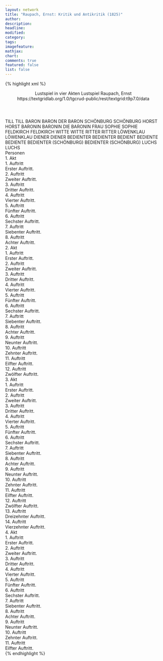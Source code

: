 ```yaml
---
layout: network
title: "Raupach, Ernst: Kritik und Antikritik (1825)"
author:
description:
headline:
modified:
category:
tags:
imagefeature:
mathjax:
chart:
comments: true
featured: false
list: false
---
```

{% highlight xml %}
<?xml-model href="https://raw.githubusercontent.com/DLiNa/project/master/rules/lina.rnc"?><?xml-model href="https://raw.githubusercontent.com/DLiNa/project/master/rules/lina.sch"?>
<play xmlns="http://lina.digital">
  <header>
    <title>Kritik und Antikritik</title>
    <subtitle>Lustspiel in vier Akten</subtitle>
    <genretitle>Lustspiel</genretitle>
    <author>Raupach, Ernst</author>
    <date type="print" when="1827"/>
    <date type="premiere" when="1825"/>
    <date type="written"/>
    <source>https://textgridlab.org/1.0/tgcrud-public/rest/textgrid:t9p7.0/data</source>
  </header>
  <personae>
    <character>
      <name>TILL</name>
      <alias xml:id="till">
        <name>TILL</name>
      </alias>
    </character>
    <character>
      <name>BARON</name>
      <alias xml:id="baron">
        <name>BARON</name>
      </alias>
      <alias xml:id="der_baron">
        <name>DER BARON</name>
      </alias>
    </character>
    <character>
      <name>SCHÖNBURG</name>
      <alias xml:id="schönburg">
        <name>SCHÖNBURG</name>
      </alias>
    </character>
    <character>
      <name>HORST</name>
      <alias xml:id="horst">
        <name>HORST</name>
      </alias>
    </character>
    <character>
      <name>BARONIN</name>
      <alias xml:id="baronin">
        <name>BARONIN</name>
      </alias>
      <alias xml:id="die_baronin">
        <name>DIE BARONIN</name>
      </alias>
      <alias xml:id="frau">
        <name>FRAU</name>
      </alias>
    </character>
    <character>
      <name>SOPHIE</name>
      <alias xml:id="sophie">
        <name>SOPHIE</name>
      </alias>
    </character>
    <character>
      <name>FELDKIRCH</name>
      <alias xml:id="feldkirch">
        <name>FELDKIRCH</name>
      </alias>
    </character>
    <character>
      <name>WITTE</name>
      <alias xml:id="witte">
        <name>WITTE</name>
      </alias>
    </character>
    <character>
      <name>RITTER</name>
      <alias xml:id="ritter">
        <name>RITTER</name>
      </alias>
    </character>
    <character>
      <name>LÖWENKLAU</name>
      <alias xml:id="löwenklau">
        <name>LÖWENKLAU</name>
      </alias>
    </character>
    <character>
      <name>DIENER</name>
      <alias xml:id="diener">
        <name>DIENER</name>
      </alias>
    </character>
    <character>
      <name>BEDIENTER</name>
      <alias xml:id="bedienter">
        <name>BEDIENTER</name>
      </alias>
      <alias xml:id="bedient">
        <name>BEDIENT</name>
      </alias>
    </character>
    <character>
      <name>BEDIENTE</name>
      <alias xml:id="bediente">
        <name>BEDIENTE</name>
      </alias>
    </character>
    <character>
      <name>BEDIENTER (SCHÖNBURG)</name>
      <alias xml:id="bedienter_schönburg">
        <name>BEDIENTER (SCHÖNBURG)</name>
      </alias>
    </character>
    <character>
      <name>LUCHS</name>
      <alias xml:id="luchs">
        <name>LUCHS</name>
      </alias>
    </character>
  </personae>
  <text>
    <div>
      <head>Personen</head>
    </div>
    <div>
      <head>1. Akt</head>
      <div>
        <head>1. Auftritt</head>
        <div>
          <head>Erster Auftritt.</head>
          <sp who="#till">
            <amount n="24" unit="speech_acts"/>
            <amount n="622" unit="words"/>
            <amount n="11" unit="lines"/>
            <amount n="3544" unit="chars"/>
          </sp>
          <sp who="#baron">
            <amount n="22" unit="speech_acts"/>
            <amount n="550" unit="words"/>
            <amount n="13" unit="lines"/>
            <amount n="3271" unit="chars"/>
          </sp>
        </div>
      </div>
      <div>
        <head>2. Auftritt</head>
        <div>
          <head>Zweiter Auftritt.</head>
          <sp who="#schönburg">
            <amount n="1" unit="speech_acts"/>
            <amount n="19" unit="words"/>
            <amount n="116" unit="chars"/>
          </sp>
        </div>
      </div>
      <div>
        <head>3. Auftritt</head>
        <div>
          <head>Dritter Auftritt.</head>
          <sp who="#horst">
            <amount n="21" unit="speech_acts"/>
            <amount n="162" unit="words"/>
            <amount n="21" unit="lines"/>
            <amount n="933" unit="chars"/>
          </sp>
          <sp who="#schönburg">
            <amount n="21" unit="speech_acts"/>
            <amount n="655" unit="words"/>
            <amount n="10" unit="lines"/>
            <amount n="3759" unit="chars"/>
          </sp>
        </div>
      </div>
      <div>
        <head>4. Auftritt</head>
        <div>
          <head>Vierter Auftritt.</head>
          <sp who="#baron">
            <amount n="5" unit="speech_acts"/>
            <amount n="96" unit="words"/>
            <amount n="2" unit="lines"/>
            <amount n="502" unit="chars"/>
          </sp>
          <sp who="#horst">
            <amount n="1" unit="speech_acts"/>
            <amount n="10" unit="words"/>
            <amount n="1" unit="lines"/>
            <amount n="51" unit="chars"/>
          </sp>
          <sp who="#schönburg">
            <amount n="5" unit="speech_acts"/>
            <amount n="128" unit="words"/>
            <amount n="2" unit="lines"/>
            <amount n="726" unit="chars"/>
          </sp>
          <sp who="#bedienter_schönburg">
            <amount n="1" unit="speech_acts"/>
            <amount n="9" unit="words"/>
            <amount n="1" unit="lines"/>
            <amount n="40" unit="chars"/>
          </sp>
        </div>
      </div>
      <div>
        <head>5. Auftritt</head>
        <div>
          <head>Fünfter Auftritt.</head>
          <sp who="#baronin">
            <amount n="8" unit="speech_acts"/>
            <amount n="525" unit="words"/>
            <amount n="2" unit="lines"/>
            <amount n="2963" unit="chars"/>
          </sp>
          <sp who="#sophie">
            <amount n="6" unit="speech_acts"/>
            <amount n="127" unit="words"/>
            <amount n="3" unit="lines"/>
            <amount n="686" unit="chars"/>
          </sp>
          <sp who="#bediente">
            <amount n="1" unit="speech_acts"/>
            <amount n="6" unit="words"/>
            <amount n="1" unit="lines"/>
            <amount n="38" unit="chars"/>
          </sp>
        </div>
      </div>
      <div>
        <head>6. Auftritt</head>
        <div>
          <head>Sechster Auftritt.</head>
          <sp who="#feldkirch">
            <amount n="10" unit="speech_acts"/>
            <amount n="372" unit="words"/>
            <amount n="5" unit="lines"/>
            <amount n="2040" unit="chars"/>
          </sp>
          <sp who="#baronin">
            <amount n="9" unit="speech_acts"/>
            <amount n="222" unit="words"/>
            <amount n="5" unit="lines"/>
            <amount n="1184" unit="chars"/>
          </sp>
        </div>
      </div>
      <div>
        <head>7. Auftritt</head>
        <div>
          <head>Siebenter Auftritt.</head>
          <sp who="#sophie">
            <amount n="1" unit="speech_acts"/>
            <amount n="21" unit="words"/>
            <amount n="110" unit="chars"/>
          </sp>
          <sp who="#baronin">
            <amount n="2" unit="speech_acts"/>
            <amount n="24" unit="words"/>
            <amount n="1" unit="lines"/>
            <amount n="142" unit="chars"/>
          </sp>
          <sp who="#feldkirch">
            <amount n="1" unit="speech_acts"/>
            <amount n="13" unit="words"/>
            <amount n="1" unit="lines"/>
            <amount n="66" unit="chars"/>
          </sp>
        </div>
      </div>
      <div>
        <head>8. Auftritt</head>
        <div>
          <head>Achter Auftritt.</head>
          <sp who="#till">
            <amount n="13" unit="speech_acts"/>
            <amount n="397" unit="words"/>
            <amount n="6" unit="lines"/>
            <amount n="2127" unit="chars"/>
          </sp>
          <sp who="#baronin">
            <amount n="13" unit="speech_acts"/>
            <amount n="130" unit="words"/>
            <amount n="11" unit="lines"/>
            <amount n="802" unit="chars"/>
          </sp>
          <sp who="#feldkirch">
            <amount n="12" unit="speech_acts"/>
            <amount n="300" unit="words"/>
            <amount n="8" unit="lines"/>
            <amount n="1658" unit="chars"/>
          </sp>
        </div>
      </div>
    </div>
    <div>
      <head>2. Akt</head>
      <div>
        <head>1. Auftritt</head>
        <div>
          <head>Erster Auftritt.</head>
          <sp who="#sophie">
            <amount n="13" unit="speech_acts"/>
            <amount n="228" unit="words"/>
            <amount n="8" unit="lines"/>
            <amount n="1252" unit="chars"/>
          </sp>
          <sp who="#baronin">
            <amount n="14" unit="speech_acts"/>
            <amount n="253" unit="words"/>
            <amount n="7" unit="lines"/>
            <amount n="1403" unit="chars"/>
          </sp>
          <sp who="#frau">
            <amount n="1" unit="speech_acts"/>
            <amount n="16" unit="words"/>
            <amount n="1" unit="lines"/>
            <amount n="92" unit="chars"/>
          </sp>
          <sp who="#bediente">
            <amount n="2" unit="speech_acts"/>
            <amount n="41" unit="words"/>
            <amount n="1" unit="lines"/>
            <amount n="232" unit="chars"/>
          </sp>
        </div>
      </div>
      <div>
        <head>2. Auftritt</head>
        <div>
          <head>Zweiter Auftritt.</head>
          <sp who="#horst">
            <amount n="17" unit="speech_acts"/>
            <amount n="436" unit="words"/>
            <amount n="8" unit="lines"/>
            <amount n="2619" unit="chars"/>
          </sp>
          <sp who="#baronin">
            <amount n="17" unit="speech_acts"/>
            <amount n="228" unit="words"/>
            <amount n="14" unit="lines"/>
            <amount n="1293" unit="chars"/>
          </sp>
        </div>
      </div>
      <div>
        <head>3. Auftritt</head>
        <div>
          <head>Dritter Auftritt.</head>
          <sp who="#horst">
            <amount n="2" unit="speech_acts"/>
            <amount n="23" unit="words"/>
            <amount n="1" unit="lines"/>
            <amount n="138" unit="chars"/>
          </sp>
          <sp who="#baronin">
            <amount n="2" unit="speech_acts"/>
            <amount n="50" unit="words"/>
            <amount n="1" unit="lines"/>
            <amount n="298" unit="chars"/>
          </sp>
          <sp who="#bediente">
            <amount n="1" unit="speech_acts"/>
            <amount n="34" unit="words"/>
            <amount n="183" unit="chars"/>
          </sp>
        </div>
      </div>
      <div>
        <head>4. Auftritt</head>
        <div>
          <head>Vierter Auftritt.</head>
          <sp who="#feldkirch">
            <amount n="2" unit="speech_acts"/>
            <amount n="8" unit="words"/>
            <amount n="2" unit="lines"/>
            <amount n="39" unit="chars"/>
          </sp>
          <sp who="#baronin">
            <amount n="3" unit="speech_acts"/>
            <amount n="18" unit="words"/>
            <amount n="3" unit="lines"/>
            <amount n="131" unit="chars"/>
          </sp>
          <sp who="#horst">
            <amount n="2" unit="speech_acts"/>
            <amount n="34" unit="words"/>
            <amount n="1" unit="lines"/>
            <amount n="209" unit="chars"/>
          </sp>
          <sp who="#till">
            <amount n="1" unit="speech_acts"/>
            <amount n="22" unit="words"/>
            <amount n="131" unit="chars"/>
          </sp>
        </div>
      </div>
      <div>
        <head>5. Auftritt</head>
        <div>
          <head>Fünfter Auftritt.</head>
          <sp who="#baronin">
            <amount n="16" unit="speech_acts"/>
            <amount n="285" unit="words"/>
            <amount n="11" unit="lines"/>
            <amount n="1628" unit="chars"/>
          </sp>
          <sp who="#feldkirch">
            <amount n="14" unit="speech_acts"/>
            <amount n="477" unit="words"/>
            <amount n="5" unit="lines"/>
            <amount n="2642" unit="chars"/>
          </sp>
          <sp who="#till">
            <amount n="4" unit="speech_acts"/>
            <amount n="65" unit="words"/>
            <amount n="3" unit="lines"/>
            <amount n="346" unit="chars"/>
          </sp>
        </div>
      </div>
      <div>
        <head>6. Auftritt</head>
        <div>
          <head>Sechster Auftritt.</head>
          <sp who="#till">
            <amount n="5" unit="speech_acts"/>
            <amount n="47" unit="words"/>
            <amount n="5" unit="lines"/>
            <amount n="257" unit="chars"/>
          </sp>
          <sp who="#baronin">
            <amount n="6" unit="speech_acts"/>
            <amount n="72" unit="words"/>
            <amount n="6" unit="lines"/>
            <amount n="384" unit="chars"/>
          </sp>
          <sp who="#bedient">
            <amount n="1" unit="speech_acts"/>
            <amount n="2" unit="words"/>
            <amount n="1" unit="lines"/>
            <amount n="18" unit="chars"/>
          </sp>
        </div>
      </div>
      <div>
        <head>7. Auftritt</head>
        <div>
          <head>Siebenter Auftritt.</head>
          <sp who="#witte">
            <amount n="13" unit="speech_acts"/>
            <amount n="348" unit="words"/>
            <amount n="7" unit="lines"/>
            <amount n="1963" unit="chars"/>
          </sp>
          <sp who="#baronin">
            <amount n="13" unit="speech_acts"/>
            <amount n="229" unit="words"/>
            <amount n="9" unit="lines"/>
            <amount n="1356" unit="chars"/>
          </sp>
          <sp who="#till">
            <amount n="3" unit="speech_acts"/>
            <amount n="30" unit="words"/>
            <amount n="3" unit="lines"/>
            <amount n="174" unit="chars"/>
          </sp>
        </div>
      </div>
      <div>
        <head>8. Auftritt</head>
        <div>
          <head>Achter Auftritt.</head>
          <sp who="#die_baronin">
            <amount n="1" unit="speech_acts"/>
            <amount n="81" unit="words"/>
            <amount n="424" unit="chars"/>
          </sp>
        </div>
      </div>
      <div>
        <head>9. Auftritt</head>
        <div>
          <head>Neunter Auftritt.</head>
          <sp who="#ritter">
            <amount n="3" unit="speech_acts"/>
            <amount n="168" unit="words"/>
            <amount n="895" unit="chars"/>
          </sp>
          <sp who="#löwenklau">
            <amount n="2" unit="speech_acts"/>
            <amount n="156" unit="words"/>
            <amount n="20" unit="lines"/>
            <amount n="897" unit="chars"/>
          </sp>
        </div>
      </div>
      <div>
        <head>10. Auftritt</head>
        <div>
          <head>Zehnter Auftritt.</head>
          <sp who="#ritter">
            <amount n="2" unit="speech_acts"/>
            <amount n="17" unit="words"/>
            <amount n="2" unit="lines"/>
            <amount n="78" unit="chars"/>
          </sp>
          <sp who="#sophie">
            <amount n="2" unit="speech_acts"/>
            <amount n="7" unit="words"/>
            <amount n="2" unit="lines"/>
            <amount n="44" unit="chars"/>
          </sp>
        </div>
      </div>
      <div>
        <head>11. Auftritt</head>
        <div>
          <head>Eilfter Auftritt.</head>
          <sp who="#ritter">
            <amount n="1" unit="speech_acts"/>
            <amount n="6" unit="words"/>
            <amount n="1" unit="lines"/>
            <amount n="32" unit="chars"/>
          </sp>
          <sp who="#sophie">
            <amount n="6" unit="speech_acts"/>
            <amount n="84" unit="words"/>
            <amount n="4" unit="lines"/>
            <amount n="463" unit="chars"/>
          </sp>
          <sp who="#löwenklau">
            <amount n="6" unit="speech_acts"/>
            <amount n="186" unit="words"/>
            <amount n="26" unit="lines"/>
            <amount n="999" unit="chars"/>
          </sp>
        </div>
      </div>
      <div>
        <head>12. Auftritt</head>
        <div>
          <head>Zwölfter Auftritt.</head>
          <sp who="#ritter">
            <amount n="4" unit="speech_acts"/>
            <amount n="82" unit="words"/>
            <amount n="2" unit="lines"/>
            <amount n="481" unit="chars"/>
          </sp>
          <sp who="#löwenklau">
            <amount n="4" unit="speech_acts"/>
            <amount n="77" unit="words"/>
            <amount n="10" unit="lines"/>
            <amount n="415" unit="chars"/>
          </sp>
        </div>
      </div>
    </div>
    <div>
      <head>3. Akt</head>
      <div>
        <head>1. Auftritt</head>
        <div>
          <head>Erster Auftritt.</head>
          <sp who="#horst">
            <amount n="3" unit="speech_acts"/>
            <amount n="117" unit="words"/>
            <amount n="1" unit="lines"/>
            <amount n="610" unit="chars"/>
          </sp>
          <sp who="#schönburg">
            <amount n="3" unit="speech_acts"/>
            <amount n="177" unit="words"/>
            <amount n="1" unit="lines"/>
            <amount n="1004" unit="chars"/>
          </sp>
        </div>
      </div>
      <div>
        <head>2. Auftritt</head>
        <div>
          <head>Zweiter Auftritt.</head>
          <sp who="#baron">
            <amount n="6" unit="speech_acts"/>
            <amount n="115" unit="words"/>
            <amount n="4" unit="lines"/>
            <amount n="656" unit="chars"/>
          </sp>
          <sp who="#schönburg">
            <amount n="5" unit="speech_acts"/>
            <amount n="176" unit="words"/>
            <amount n="2" unit="lines"/>
            <amount n="1038" unit="chars"/>
          </sp>
          <sp who="#horst">
            <amount n="4" unit="speech_acts"/>
            <amount n="45" unit="words"/>
            <amount n="3" unit="lines"/>
            <amount n="240" unit="chars"/>
          </sp>
          <sp who="#schönburg #horst">
            <amount n="1" unit="speech_acts"/>
            <amount n="2" unit="words"/>
            <amount n="1" unit="lines"/>
            <amount n="17" unit="chars"/>
          </sp>
        </div>
      </div>
      <div>
        <head>3. Auftritt</head>
        <div>
          <head>Dritter Auftritt.</head>
          <sp who="#witte">
            <amount n="5" unit="speech_acts"/>
            <amount n="168" unit="words"/>
            <amount n="2" unit="lines"/>
            <amount n="911" unit="chars"/>
          </sp>
          <sp who="#diener">
            <amount n="4" unit="speech_acts"/>
            <amount n="25" unit="words"/>
            <amount n="4" unit="lines"/>
            <amount n="130" unit="chars"/>
          </sp>
        </div>
      </div>
      <div>
        <head>4. Auftritt</head>
        <div>
          <head>Vierter Auftritt.</head>
          <sp who="#witte">
            <amount n="5" unit="speech_acts"/>
            <amount n="151" unit="words"/>
            <amount n="2" unit="lines"/>
            <amount n="869" unit="chars"/>
          </sp>
          <sp who="#löwenklau">
            <amount n="4" unit="speech_acts"/>
            <amount n="168" unit="words"/>
            <amount n="22" unit="lines"/>
            <amount n="932" unit="chars"/>
          </sp>
        </div>
      </div>
      <div>
        <head>5. Auftritt</head>
        <div>
          <head>Fünfter Auftritt.</head>
          <sp who="#schönburg">
            <amount n="5" unit="speech_acts"/>
            <amount n="177" unit="words"/>
            <amount n="2" unit="lines"/>
            <amount n="1077" unit="chars"/>
          </sp>
          <sp who="#witte">
            <amount n="5" unit="speech_acts"/>
            <amount n="181" unit="words"/>
            <amount n="2" unit="lines"/>
            <amount n="1068" unit="chars"/>
          </sp>
          <sp who="#löwenklau">
            <amount n="2" unit="speech_acts"/>
            <amount n="69" unit="words"/>
            <amount n="9" unit="lines"/>
            <amount n="372" unit="chars"/>
          </sp>
        </div>
      </div>
      <div>
        <head>6. Auftritt</head>
        <div>
          <head>Sechster Auftritt.</head>
          <sp who="#witte">
            <amount n="7" unit="speech_acts"/>
            <amount n="98" unit="words"/>
            <amount n="6" unit="lines"/>
            <amount n="482" unit="chars"/>
          </sp>
          <sp who="#schönburg">
            <amount n="7" unit="speech_acts"/>
            <amount n="222" unit="words"/>
            <amount n="3" unit="lines"/>
            <amount n="1240" unit="chars"/>
          </sp>
        </div>
      </div>
      <div>
        <head>7. Auftritt</head>
        <div>
          <head>Siebenter Auftritt.</head>
          <sp who="#baronin">
            <amount n="12" unit="speech_acts"/>
            <amount n="182" unit="words"/>
            <amount n="7" unit="lines"/>
            <amount n="1050" unit="chars"/>
          </sp>
          <sp who="#sophie">
            <amount n="11" unit="speech_acts"/>
            <amount n="276" unit="words"/>
            <amount n="6" unit="lines"/>
            <amount n="1470" unit="chars"/>
          </sp>
          <sp who="#bedienter">
            <amount n="1" unit="speech_acts"/>
            <amount n="8" unit="words"/>
            <amount n="1" unit="lines"/>
            <amount n="33" unit="chars"/>
          </sp>
        </div>
      </div>
      <div>
        <head>8. Auftritt</head>
        <div>
          <head>Achter Auftritt.</head>
          <sp who="#der_baron">
            <amount n="1" unit="speech_acts"/>
            <amount n="74" unit="words"/>
            <amount n="409" unit="chars"/>
          </sp>
        </div>
      </div>
      <div>
        <head>9. Auftritt</head>
        <div>
          <head>Neunter Auftritt.</head>
          <sp who="#baronin">
            <amount n="17" unit="speech_acts"/>
            <amount n="283" unit="words"/>
            <amount n="10" unit="lines"/>
            <amount n="1613" unit="chars"/>
          </sp>
          <sp who="#baron">
            <amount n="16" unit="speech_acts"/>
            <amount n="403" unit="words"/>
            <amount n="10" unit="lines"/>
            <amount n="2158" unit="chars"/>
          </sp>
        </div>
      </div>
      <div>
        <head>10. Auftritt</head>
        <div>
          <head>Zehnter Auftritt.</head>
          <sp who="#die_baronin">
            <amount n="1" unit="speech_acts"/>
            <amount n="75" unit="words"/>
            <amount n="377" unit="chars"/>
          </sp>
          <sp who="#bediente">
            <amount n="1" unit="speech_acts"/>
            <amount n="3" unit="words"/>
            <amount n="1" unit="lines"/>
            <amount n="23" unit="chars"/>
          </sp>
          <sp who="#baronin">
            <amount n="1" unit="speech_acts"/>
            <amount n="2" unit="words"/>
            <amount n="1" unit="lines"/>
            <amount n="14" unit="chars"/>
          </sp>
        </div>
      </div>
      <div>
        <head>11. Auftritt</head>
        <div>
          <head>Eilfter Auftritt.</head>
          <sp who="#witte">
            <amount n="17" unit="speech_acts"/>
            <amount n="594" unit="words"/>
            <amount n="4" unit="lines"/>
            <amount n="3280" unit="chars"/>
          </sp>
          <sp who="#baronin">
            <amount n="17" unit="speech_acts"/>
            <amount n="123" unit="words"/>
            <amount n="17" unit="lines"/>
            <amount n="683" unit="chars"/>
          </sp>
        </div>
      </div>
      <div>
        <head>12. Auftritt</head>
        <div>
          <head>Zwölfter Auftritt.</head>
          <sp who="#die_baronin">
            <amount n="1" unit="speech_acts"/>
            <amount n="53" unit="words"/>
            <amount n="262" unit="chars"/>
          </sp>
        </div>
      </div>
      <div>
        <head>13. Auftritt</head>
        <div>
          <head>Dreizehnter Auftritt.</head>
          <sp who="#till">
            <amount n="13" unit="speech_acts"/>
            <amount n="208" unit="words"/>
            <amount n="10" unit="lines"/>
            <amount n="1094" unit="chars"/>
          </sp>
          <sp who="#baronin">
            <amount n="12" unit="speech_acts"/>
            <amount n="227" unit="words"/>
            <amount n="8" unit="lines"/>
            <amount n="1271" unit="chars"/>
          </sp>
        </div>
      </div>
      <div>
        <head>14. Auftritt</head>
        <div>
          <head>Vierzehnter Auftritt.</head>
          <sp who="#die_baronin">
            <amount n="1" unit="speech_acts"/>
            <amount n="66" unit="words"/>
            <amount n="376" unit="chars"/>
          </sp>
        </div>
      </div>
    </div>
    <div>
      <head>4. Akt</head>
      <div>
        <head>1. Auftritt</head>
        <div>
          <head>Erster Auftritt.</head>
          <sp who="#luchs">
            <amount n="1" unit="speech_acts"/>
            <amount n="157" unit="words"/>
            <amount n="839" unit="chars"/>
          </sp>
        </div>
      </div>
      <div>
        <head>2. Auftritt</head>
        <div>
          <head>Zweiter Auftritt.</head>
          <sp who="#schönburg">
            <amount n="6" unit="speech_acts"/>
            <amount n="225" unit="words"/>
            <amount n="2" unit="lines"/>
            <amount n="1262" unit="chars"/>
          </sp>
          <sp who="#luchs">
            <amount n="2" unit="speech_acts"/>
            <amount n="10" unit="words"/>
            <amount n="2" unit="lines"/>
            <amount n="51" unit="chars"/>
          </sp>
          <sp who="#horst">
            <amount n="3" unit="speech_acts"/>
            <amount n="40" unit="words"/>
            <amount n="2" unit="lines"/>
            <amount n="191" unit="chars"/>
          </sp>
        </div>
      </div>
      <div>
        <head>3. Auftritt</head>
        <div>
          <head>Dritter Auftritt.</head>
          <sp who="#baronin">
            <amount n="9" unit="speech_acts"/>
            <amount n="205" unit="words"/>
            <amount n="5" unit="lines"/>
            <amount n="1107" unit="chars"/>
          </sp>
          <sp who="#sophie">
            <amount n="8" unit="speech_acts"/>
            <amount n="175" unit="words"/>
            <amount n="5" unit="lines"/>
            <amount n="887" unit="chars"/>
          </sp>
        </div>
      </div>
      <div>
        <head>4. Auftritt</head>
        <div>
          <head>Vierter Auftritt.</head>
          <sp who="#horst">
            <amount n="13" unit="speech_acts"/>
            <amount n="222" unit="words"/>
            <amount n="9" unit="lines"/>
            <amount n="1299" unit="chars"/>
          </sp>
          <sp who="#baronin">
            <amount n="12" unit="speech_acts"/>
            <amount n="82" unit="words"/>
            <amount n="12" unit="lines"/>
            <amount n="478" unit="chars"/>
          </sp>
        </div>
      </div>
      <div>
        <head>5. Auftritt</head>
        <div>
          <head>Fünfter Auftritt.</head>
          <sp who="#baronin">
            <amount n="17" unit="speech_acts"/>
            <amount n="482" unit="words"/>
            <amount n="10" unit="lines"/>
            <amount n="2747" unit="chars"/>
          </sp>
          <sp who="#sophie">
            <amount n="9" unit="speech_acts"/>
            <amount n="121" unit="words"/>
            <amount n="6" unit="lines"/>
            <amount n="621" unit="chars"/>
          </sp>
          <sp who="#löwenklau">
            <amount n="13" unit="speech_acts"/>
            <amount n="192" unit="words"/>
            <amount n="28" unit="lines"/>
            <amount n="1105" unit="chars"/>
          </sp>
          <sp who="#ritter">
            <amount n="11" unit="speech_acts"/>
            <amount n="314" unit="words"/>
            <amount n="5" unit="lines"/>
            <amount n="1786" unit="chars"/>
          </sp>
        </div>
      </div>
      <div>
        <head>6. Auftritt</head>
        <div>
          <head>Sechster Auftritt.</head>
          <sp who="#sophie">
            <amount n="2" unit="speech_acts"/>
            <amount n="25" unit="words"/>
            <amount n="1" unit="lines"/>
            <amount n="132" unit="chars"/>
          </sp>
          <sp who="#till">
            <amount n="4" unit="speech_acts"/>
            <amount n="84" unit="words"/>
            <amount n="1" unit="lines"/>
            <amount n="484" unit="chars"/>
          </sp>
          <sp who="#baronin">
            <amount n="4" unit="speech_acts"/>
            <amount n="84" unit="words"/>
            <amount n="2" unit="lines"/>
            <amount n="475" unit="chars"/>
          </sp>
        </div>
      </div>
      <div>
        <head>7. Auftritt</head>
        <div>
          <head>Siebenter Auftritt.</head>
          <sp who="#sophie">
            <amount n="2" unit="speech_acts"/>
            <amount n="32" unit="words"/>
            <amount n="1" unit="lines"/>
            <amount n="165" unit="chars"/>
          </sp>
          <sp who="#baronin">
            <amount n="1" unit="speech_acts"/>
            <amount n="51" unit="words"/>
            <amount n="283" unit="chars"/>
          </sp>
        </div>
      </div>
      <div>
        <head>8. Auftritt</head>
        <div>
          <head>Achter Auftritt.</head>
          <sp who="#sophie">
            <amount n="6" unit="speech_acts"/>
            <amount n="61" unit="words"/>
            <amount n="4" unit="lines"/>
            <amount n="334" unit="chars"/>
          </sp>
          <sp who="#baron">
            <amount n="11" unit="speech_acts"/>
            <amount n="147" unit="words"/>
            <amount n="9" unit="lines"/>
            <amount n="782" unit="chars"/>
          </sp>
          <sp who="#baronin">
            <amount n="12" unit="speech_acts"/>
            <amount n="372" unit="words"/>
            <amount n="4" unit="lines"/>
            <amount n="2228" unit="chars"/>
          </sp>
        </div>
      </div>
      <div>
        <head>9. Auftritt</head>
        <div>
          <head>Neunter Auftritt.</head>
          <sp who="#baron">
            <amount n="4" unit="speech_acts"/>
            <amount n="52" unit="words"/>
            <amount n="3" unit="lines"/>
            <amount n="280" unit="chars"/>
          </sp>
          <sp who="#baronin">
            <amount n="3" unit="speech_acts"/>
            <amount n="48" unit="words"/>
            <amount n="2" unit="lines"/>
            <amount n="281" unit="chars"/>
          </sp>
        </div>
      </div>
      <div>
        <head>10. Auftritt</head>
        <div>
          <head>Zehnter Auftritt.</head>
          <sp who="#baronin">
            <amount n="6" unit="speech_acts"/>
            <amount n="105" unit="words"/>
            <amount n="3" unit="lines"/>
            <amount n="615" unit="chars"/>
          </sp>
          <sp who="#schönburg">
            <amount n="6" unit="speech_acts"/>
            <amount n="67" unit="words"/>
            <amount n="5" unit="lines"/>
            <amount n="361" unit="chars"/>
          </sp>
          <sp who="#horst">
            <amount n="4" unit="speech_acts"/>
            <amount n="34" unit="words"/>
            <amount n="4" unit="lines"/>
            <amount n="193" unit="chars"/>
          </sp>
          <sp who="#baron">
            <amount n="3" unit="speech_acts"/>
            <amount n="47" unit="words"/>
            <amount n="2" unit="lines"/>
            <amount n="284" unit="chars"/>
          </sp>
          <sp who="#sophie">
            <amount n="1" unit="speech_acts"/>
            <amount n="9" unit="words"/>
            <amount n="1" unit="lines"/>
            <amount n="43" unit="chars"/>
          </sp>
          <sp who="#till">
            <amount n="3" unit="speech_acts"/>
            <amount n="66" unit="words"/>
            <amount n="2" unit="lines"/>
            <amount n="397" unit="chars"/>
          </sp>
        </div>
      </div>
      <div>
        <head>11. Auftritt</head>
        <div>
          <head>Eilfter Auftritt.</head>
          <sp who="#löwenklau">
            <amount n="5" unit="speech_acts"/>
            <amount n="93" unit="words"/>
            <amount n="13" unit="lines"/>
            <amount n="523" unit="chars"/>
          </sp>
          <sp who="#ritter">
            <amount n="1" unit="speech_acts"/>
          </sp>
          <sp who="#baronin">
            <amount n="2" unit="speech_acts"/>
            <amount n="14" unit="words"/>
            <amount n="2" unit="lines"/>
            <amount n="76" unit="chars"/>
          </sp>
          <sp who="#schönburg">
            <amount n="3" unit="speech_acts"/>
            <amount n="59" unit="words"/>
            <amount n="2" unit="lines"/>
            <amount n="306" unit="chars"/>
          </sp>
          <sp who="#horst">
            <amount n="1" unit="speech_acts"/>
            <amount n="6" unit="words"/>
            <amount n="1" unit="lines"/>
            <amount n="35" unit="chars"/>
          </sp>
          <sp who="#till">
            <amount n="1" unit="speech_acts"/>
            <amount n="9" unit="words"/>
            <amount n="1" unit="lines"/>
            <amount n="53" unit="chars"/>
          </sp>
          <sp who="#sophie">
            <amount n="2" unit="speech_acts"/>
            <amount n="25" unit="words"/>
            <amount n="2" unit="lines"/>
            <amount n="129" unit="chars"/>
          </sp>
        </div>
      </div>
    </div>
  </text>
</play>
{% endhighlight %}